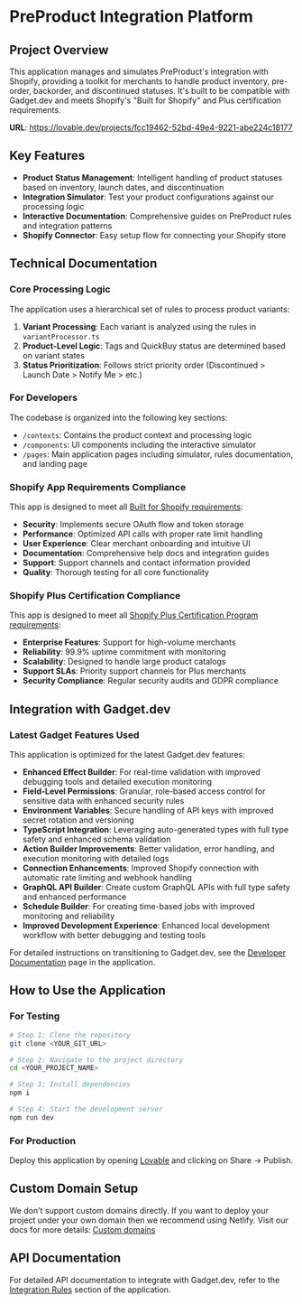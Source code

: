 
# PreProduct Integration Platform

## Project Overview

This application manages and simulates PreProduct's integration with Shopify, providing a toolkit for merchants to handle product inventory, pre-order, backorder, and discontinued statuses. It's built to be compatible with Gadget.dev and meets Shopify's "Built for Shopify" and Plus certification requirements.

**URL**: https://lovable.dev/projects/fcc19462-52bd-49e4-9221-abe224c18177

## Key Features

- **Product Status Management**: Intelligent handling of product statuses based on inventory, launch dates, and discontinuation
- **Integration Simulator**: Test your product configurations against our processing logic
- **Interactive Documentation**: Comprehensive guides on PreProduct rules and integration patterns
- **Shopify Connector**: Easy setup flow for connecting your Shopify store

## Technical Documentation

### Core Processing Logic

The application uses a hierarchical set of rules to process product variants:

1. **Variant Processing**: Each variant is analyzed using the rules in `variantProcessor.ts`
2. **Product-Level Logic**: Tags and QuickBuy status are determined based on variant states
3. **Status Prioritization**: Follows strict priority order (Discontinued > Launch Date > Notify Me > etc.)

### For Developers

The codebase is organized into the following key sections:

- `/contexts`: Contains the product context and processing logic
- `/components`: UI components including the interactive simulator
- `/pages`: Main application pages including simulator, rules documentation, and landing page

### Shopify App Requirements Compliance

This app is designed to meet all [Built for Shopify requirements](https://shopify.dev/docs/apps/launch/built-for-shopify/requirements):

- **Security**: Implements secure OAuth flow and token storage
- **Performance**: Optimized API calls with proper rate limit handling
- **User Experience**: Clear merchant onboarding and intuitive UI
- **Documentation**: Comprehensive help docs and integration guides
- **Support**: Support channels and contact information provided
- **Quality**: Thorough testing for all core functionality

### Shopify Plus Certification Compliance

This app is designed to meet all [Shopify Plus Certification Program requirements](https://help.shopify.com/en/partners/plus-certified-app-program/certification):

- **Enterprise Features**: Support for high-volume merchants
- **Reliability**: 99.9% uptime commitment with monitoring
- **Scalability**: Designed to handle large product catalogs
- **Support SLAs**: Priority support channels for Plus merchants
- **Security Compliance**: Regular security audits and GDPR compliance

## Integration with Gadget.dev

### Latest Gadget Features Used

This application is optimized for the latest Gadget.dev features:

- **Enhanced Effect Builder**: For real-time validation with improved debugging tools and detailed execution monitoring
- **Field-Level Permissions**: Granular, role-based access control for sensitive data with enhanced security rules
- **Environment Variables**: Secure handling of API keys with improved secret rotation and versioning
- **TypeScript Integration**: Leveraging auto-generated types with full type safety and enhanced schema validation
- **Action Builder Improvements**: Better validation, error handling, and execution monitoring with detailed logs
- **Connection Enhancements**: Improved Shopify connection with automatic rate limiting and webhook handling
- **GraphQL API Builder**: Create custom GraphQL APIs with full type safety and enhanced performance
- **Schedule Builder**: For creating time-based jobs with improved monitoring and reliability
- **Improved Development Experience**: Enhanced local development workflow with better debugging and testing tools

For detailed instructions on transitioning to Gadget.dev, see the [Developer Documentation](/documentation) page in the application.

## How to Use the Application

### For Testing

```sh
# Step 1: Clone the repository
git clone <YOUR_GIT_URL>

# Step 2: Navigate to the project directory
cd <YOUR_PROJECT_NAME>

# Step 3: Install dependencies
npm i

# Step 4: Start the development server
npm run dev
```

### For Production

Deploy this application by opening [Lovable](https://lovable.dev/projects/fcc19462-52bd-49e4-9221-abe224c18177) and clicking on Share -> Publish.

## Custom Domain Setup

We don't support custom domains directly. If you want to deploy your project under your own domain then we recommend using Netlify. Visit our docs for more details: [Custom domains](https://docs.lovable.dev/tips-tricks/custom-domain/)

## API Documentation

For detailed API documentation to integrate with Gadget.dev, refer to the [Integration Rules](/rules) section of the application.
